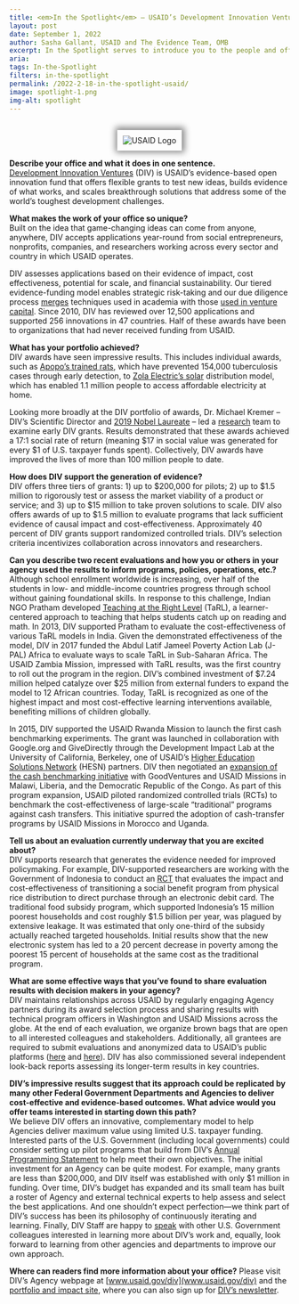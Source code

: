 ```yaml
---
title: <em>In the Spotlight</em> – USAID’s Development Innovation Ventures
layout: post
date: September 1, 2022
author: Sasha Gallant, USAID and The Evidence Team, OMB
excerpt: In the Spotlight serves to introduce you to the people and offices across the Federal Government who are doing the hard work of undertaking program evaluation and shine a light on their many notable accomplishments and activities...
aria: 
tags: In-the-Spotlight
filters: in-the-spotlight
permalink: /2022-2-18-in-the-spotlight-usaid/
image: spotlight-1.png
img-alt: spotlight
---
```

<br>
<center><img src="{{site.baseurl}}/assets/images/agency-seals/USAID.png" alt="USAID Logo" class="spt-agny" style="box-shadow: 1px -1px 11px 4px rgb(0 0 0 / 47%); padding: 10px"></center>

**Describe your office and what it does in one sentence.**  
[Development Innovation Ventures](https://www.usaid.gov/div) (DIV) is USAID’s evidence-based open innovation fund that offers flexible grants to test new ideas, builds evidence of what works, and scales breakthrough solutions that address some of the world’s toughest development challenges. 

**What makes the work of your office so unique?**  
Built on the idea that game-changing ideas can come from anyone, anywhere, DIV accepts applications year-round from social entrepreneurs, nonprofits, companies, and researchers working across every sector and country in which USAID operates. 

DIV assesses applications based on their evidence of impact, cost effectiveness, potential for scale, and financial sustainability. Our tiered evidence-funding model enables strategic risk-taking and our due diligence process [merges](https://ssir.org/articles/entry/the_lean_startup_goes_to_washington) techniques used in academia with those [used in venture capital](https://foreignpolicy.com/2013/06/24/can-silicon-valley-save-the-world/). Since 2010, DIV has reviewed over 12,500 applications and supported 256 innovations in 47 countries. Half of these awards have been to organizations that had never received funding from USAID. 

**What has your portfolio achieved?**  
DIV awards have seen impressive results. This includes individual awards, such as [Apopo’s trained rats](https://www.apopo.org/en), which have prevented 154,000 tuberculosis cases through early detection, to [Zola Electric’s solar](https://zolaelectric.com/) distribution model, which has enabled 1.1 million people to access affordable electricity at home.

Looking more broadly at the DIV portfolio of awards, Dr. Michael Kremer – DIV’s Scientific Director and [2019 Nobel Laureate](https://www.nobelprize.org/prizes/economic-sciences/2019/press-release/) – led a [research](https://cpb-us-w2.wpmucdn.com/voices.uchicago.edu/dist/0/2830/files/2021/09/SROR-21.03.12_clean-3.pdf) team to examine early DIV grants. Results demonstrated that these awards achieved a 17:1 social rate of return (meaning $17 in social value was generated for every $1 of U.S. taxpayer funds spent). Collectively, DIV awards have improved the lives of more than 100 million people to date.


**How does DIV support the generation of evidence?**  
DIV offers three tiers of grants: 1) up to $200,000 for pilots; 2) up to $1.5 million to rigorously test or assess the market viability of a product or service; and 3) up to $15 million to take proven solutions to scale. DIV also offers awards of up to $1.5 million to evaluate programs that lack sufficient evidence of causal impact and cost-effectiveness. Approximately 40 percent of DIV grants support randomized controlled trials. DIV’s selection criteria incentivizes collaboration across innovators and researchers. 

**Can you describe two recent evaluations and how you or others in your agency used the results to inform programs, policies, operations, etc.?**  
Although school enrollment worldwide is increasing, over half of the students in low- and middle-income countries progress through school without gaining foundational skills. In response to this challenge, Indian NGO Pratham developed [Teaching at the Right Level](https://www.teachingattherightlevel.org/) (TaRL), a learner-centered approach to teaching that helps students catch up on reading and math. In 2013, DIV supported Pratham to evaluate the cost-effectiveness of various TaRL models in India. Given the demonstrated effectiveness of the model, DIV in 2017 funded the Abdul Latif Jameel Poverty Action Lab (J-PAL) Africa to evaluate ways to scale TaRL in Sub-Saharan Africa. The USAID Zambia Mission, impressed with TaRL results, was the first country to roll out the program in the region. DIV’s combined investment of $7.24 million helped catalyze over $25 million from external funders to expand the model to 12 African countries. Today, TaRL is recognized as one of the highest impact and most cost-effective learning interventions available, benefiting millions of children globally.

In 2015, DIV supported the USAID Rwanda Mission to launch the first cash benchmarking experiments. The grant was launched in collaboration with Google.org and GiveDirectly through the Development Impact Lab at the University of California, Berkeley, one of USAID’s [Higher Education Solutions Network](https://www.usaid.gov/research/hesn) (HESN) partners. DIV then negotiated an [expansion of the cash benchmarking initiative](https://www.nytimes.com/2018/09/11/opinion/is-cash-better-for-poor-people-than-conventional-foreign-aid.html) with GoodVentures and USAID Missions in Malawi, Liberia, and the Democratic Republic of the Congo. As part of this program expansion, USAID piloted randomized controlled trials (RCTs) to benchmark the cost-effectiveness of large-scale “traditional” programs against cash transfers. This initiative spurred the adoption of cash-transfer programs by USAID Missions in Morocco and Uganda.

**Tell us about an evaluation currently underway that you are excited about?**  
DIV supports research that generates the evidence needed for improved policymaking. For example, DIV-supported researchers are working with the Government of Indonesia to conduct an [RCT](https://divportal.usaid.gov/s/project/a0gt00000015gSjAAI/raskin-welfare-reform-transition-to-electronic-distribution) that evaluates the impact and cost-effectiveness of transitioning a social benefit program from physical rice distribution to direct purchase through an electronic debit card. The traditional food subsidy program, which supported Indonesia’s 15 million poorest households and cost roughly $1.5 billion per year, was plagued by extensive leakage. It was estimated that only one-third of the subsidy actually reached targeted households. Initial results show that the new electronic system has led to a 20 percent decrease in poverty among the poorest 15 percent of households at the same cost as the traditional program.

**What are some effective ways that you’ve found to share evaluation results with decision makers in your agency?**  
DIV maintains relationships across USAID by regularly engaging Agency partners during its award selection process and sharing results with technical program officers in Washington and USAID Missions across the globe. At the end of each evaluation, we organize brown bags that are open to all interested colleagues and stakeholders. Additionally, all grantees are required to submit evaluations and anonymized data to USAID’s public platforms ([here](https://dec.usaid.gov/dec/home/Default.aspx) and [here](https://data.usaid.gov/)). DIV has also commissioned several independent look-back reports assessing its longer-term results in key countries. 

**DIV’s impressive results suggest that its approach could be replicated by many other Federal Government Departments and Agencies to deliver cost-effective and evidence-based outcomes. What advice would you offer teams interested in starting down this path?**  
We believe DIV offers an innovative, complementary model to help Agencies deliver maximum value using limited U.S. taxpayer funding. Interested parts of the U.S. Government (including local governments) could consider setting up pilot programs that build from DIV’s [Annual Programming Statement](https://www.usaid.gov/div/aps) to help meet their own objectives. The initial investment for an Agency can be quite modest. For example, many grants are less than $200,000, and DIV itself was established with only $1 million in funding. Over time, DIV’s budget has expanded and its small team has built a roster of Agency and external technical experts to help assess and select the best applications. And one shouldn’t expect perfection—we think part of DIV’s success has been its philosophy of continuously iterating and learning. Finally, DIV Staff are happy to [speak](mailto:div@usaid.gov) with other U.S. Government colleagues interested in learning more about DIV’s work and, equally, look forward to learning from other agencies and departments to improve our own approach. 

**Where can readers find more information about your office?**
Please visit DIV’s Agency webpage at [www.usaid.gov/div](www.usaid.gov/div) and the [portfolio and impact site](https://divportal.usaid.gov/s/), where you can also sign up for [DIV’s newsletter](https://content.govdelivery.com/accounts/USAIDHQ/bulletins/324ae68).